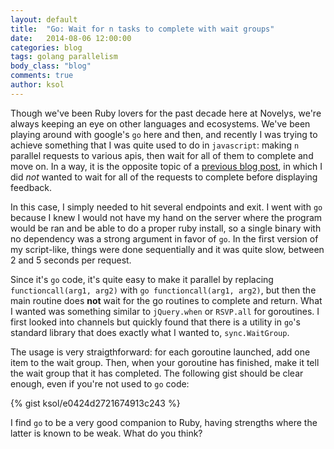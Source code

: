 ```yaml
---
layout: default
title:  "Go: Wait for n tasks to complete with wait groups"
date:   2014-08-06 12:00:00
categories: blog
tags: golang parallelism
body_class: "blog"
comments: true
author: ksol
---
```

Though we've been Ruby lovers for the past decade here at Novelys, we're always keeping an eye on other languages and ecosystems. We've been playing around with google's `go` here and then, and recently I was trying to achieve something that I was quite used to do in `javascript`: making `n` parallel requests to various apis, then wait for all of them to complete and move on. In a way, it is the opposite topic of a [previous blog post](http://www.novelys.com/blog/2014/07/07/ember-parallel-loading-of-several-resources.html), in which I did *not* wanted to wait for all of the requests to complete before displaying feedback.

In this case, I simply needed to hit several endpoints and exit. I went with `go` because I knew I would not have my hand on the server where the program would be ran and be able to do a proper ruby install, so a single binary with no dependency was a strong argument in favor of `go`. In the first version of my script-like, things were done sequentially and it was quite slow, between 2 and 5 seconds per request.

Since it's `go` code, it's quite easy to make it parallel by replacing `functioncall(arg1, arg2)` with `go functioncall(arg1, arg2)`, but then the main routine does **not** wait for the go routines to complete and return. What I wanted was something similar to `jQuery.when` or `RSVP.all` for goroutines. I first looked into channels but quickly found that there is a utility in `go`'s standard library that does exactly what I wanted to, `sync.WaitGroup`.

The usage is very straigthforward: for each goroutine launched, add one item to the wait group. Then, when your goroutine has finished, make it tell the wait group that it has completed. The following gist should be clear enough, even if you're not used to `go` code:

{% gist ksol/e0424d2721674913c243 %}

I find `go` to be a very good companion to Ruby, having strengths where the latter is known to be weak. What do you think?
